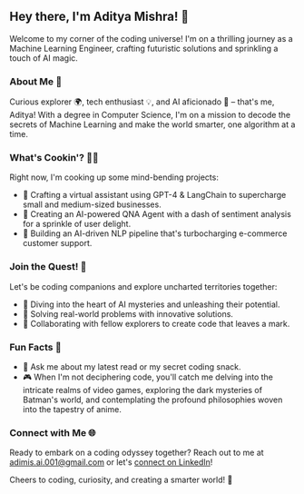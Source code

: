 ## Hey there, I'm Aditya Mishra! 🌟

Welcome to my corner of the coding universe! I'm on a thrilling journey as a Machine Learning Engineer, crafting futuristic solutions and sprinkling a touch of AI magic.

### About Me 🚀

Curious explorer 🌍, tech enthusiast 💡, and AI aficionado 🤖 – that's me, Aditya! With a degree in Computer Science, I'm on a mission to decode the secrets of Machine Learning and make the world smarter, one algorithm at a time.

### What's Cookin'? 👨‍💻

Right now, I'm cooking up some mind-bending projects:
- 🔮 Crafting a virtual assistant using GPT-4 & LangChain to supercharge small and medium-sized businesses.
- 🌟 Creating an AI-powered QNA Agent with a dash of sentiment analysis for a sprinkle of user delight.
- 🛒 Building an AI-driven NLP pipeline that's turbocharging e-commerce customer support.

### Join the Quest! 🌌

Let's be coding companions and explore uncharted territories together:
- 🎉 Diving into the heart of AI mysteries and unleashing their potential.
- 🚀 Solving real-world problems with innovative solutions.
- 🤝 Collaborating with fellow explorers to create code that leaves a mark.

### Fun Facts 🎈

- 💬 Ask me about my latest read or my secret coding snack.
- 🎮 When I'm not deciphering code, you'll catch me delving into the intricate realms of video games, exploring the dark mysteries of Batman's world, and contemplating the profound philosophies woven into the tapestry of anime.

### Connect with Me 🌐

Ready to embark on a coding odyssey together? Reach out to me at adimis.ai.001@gmail.com or let's [connect on LinkedIn](https://linkedin.com/in/adimis-dev)!

Cheers to coding, curiosity, and creating a smarter world! 🌟
